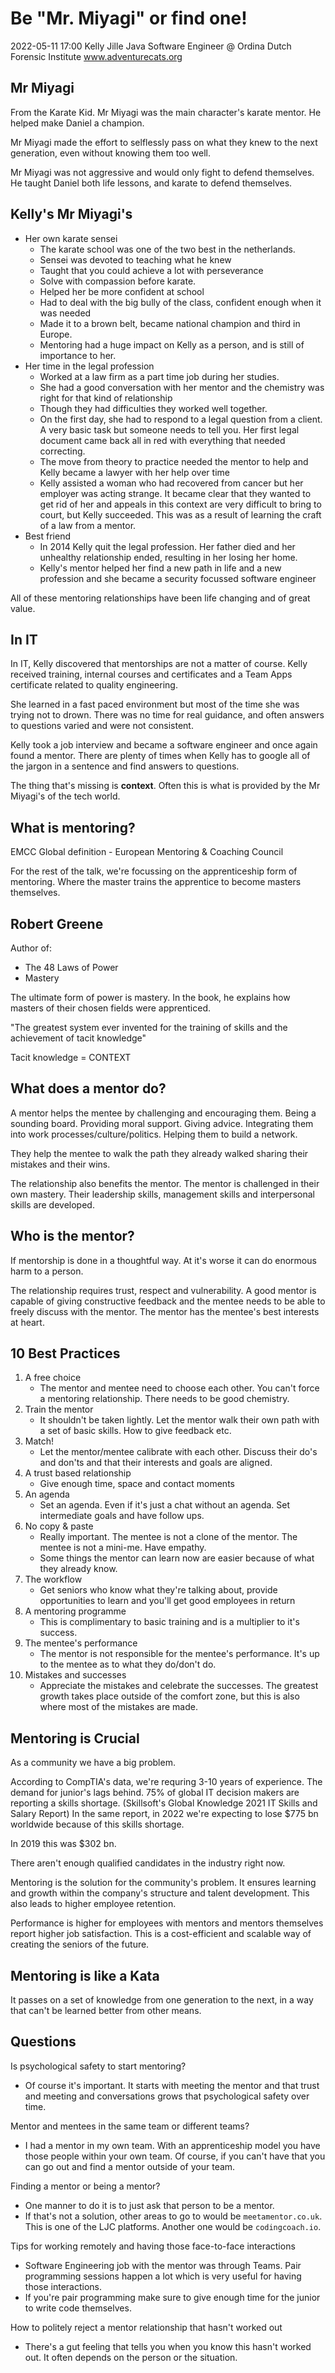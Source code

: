 # Be "Mr. Miyagi" or find one!

2022-05-11 17:00
Kelly Jille
Java Software Engineer @ Ordina
Dutch Forensic Institute
www.adventurecats.org

## Mr Miyagi

From the Karate Kid. Mr Miyagi was the main character's karate mentor. He helped make Daniel a champion.

Mr Miyagi made the effort to selflessly pass on what they knew to the next generation, even without knowing them too well.

Mr Miyagi was not aggressive and would only fight to defend themselves. He taught Daniel both life lessons, and karate to defend themselves.

## Kelly's Mr Miyagi's

- Her own karate sensei
    - The karate school was one of the two best in the netherlands.
    - Sensei was devoted to teaching what he knew
    - Taught that you could achieve a lot with perseverance
    - Solve with compassion before karate.
    - Helped her be more confident at school
    - Had to deal with the big bully of the class, confident enough when it was needed
    - Made it to a brown belt, became national champion and third in Europe.
    - Mentoring had a huge impact on Kelly as a person, and is still of importance to her.
- Her time in the legal profession
    - Worked at a law firm as a part time job during her studies.
    - She had a good conversation with her mentor and the chemistry was right for that kind of relationship
    - Though they had difficulties they worked well together.
    - On the first day, she had to respond to a legal question from a client. A very basic task but someone needs to tell you. Her first legal document came back all in red with everything that needed correcting.
    - The move from theory to practice needed the mentor to help and Kelly became a lawyer with her help over time
    - Kelly assisted a woman who had recovered from cancer but her employer was acting strange. It became clear that they wanted to get rid of her and appeals in this context are very difficult to bring to court, but Kelly succeeded. This was as a result of learning the craft of a law from a mentor.
- Best friend
    - In 2014 Kelly quit the legal profession. Her father died and her unhealthy relationship ended, resulting in her losing her home.
    - Kelly's mentor helped her find a new path in life and a new profession and she became a security focussed software engineer

All of these mentoring relationships have been life changing and of great value.

## In IT

In IT, Kelly discovered that mentorships are not a matter of course. Kelly received training, internal courses and certificates and a Team Apps certificate related to quality engineering.

She learned in a fast paced environment but most of the time she was trying not to drown. There was no time for real guidance, and often answers to questions varied and were not consistent.

Kelly took a job interview and became a software engineer and once again found a mentor. There are plenty of times when Kelly has to google all of the jargon in a sentence and find answers to questions.

The thing that's missing is **context**. Often this is what is provided by the Mr Miyagi's of the tech world.

## What is mentoring?

EMCC Global definition - European Mentoring & Coaching Council

For the rest of the talk, we're focussing on the apprenticeship form of mentoring. Where the master trains the apprentice to become masters themselves.

## Robert Greene

Author of:

- The 48 Laws of Power
- Mastery

The ultimate form of power is mastery. In the book, he explains how masters of their chosen fields were apprenticed.

"The greatest system ever invented for the training of skills and the achievement of tacit knowledge"

Tacit knowledge = CONTEXT

## What does a mentor do?

A mentor helps the mentee by challenging and encouraging them. Being a sounding board. Providing moral support. Giving advice. Integrating them into work processes/culture/politics. Helping them to build a network.

They help the mentee to walk the path they already walked sharing their mistakes and their wins.

The relationship also benefits the mentor. The mentor is challenged in their own mastery. Their leadership skills, management skills and interpersonal skills are developed.

## Who is the mentor?

If mentorship is done in a thoughtful way. At it's worse it can do enormous harm to a person.

The relationship requires trust, respect and vulnerability. A good mentor is capable of giving constructive feedback and the mentee needs to be able to freely discuss with the mentor. The mentor has the mentee's best interests at heart.

## 10 Best Practices

1. A free choice
    - The mentor and mentee need to choose each other. You can't force a mentoring relationship. There needs to be good chemistry.
2. Train the mentor
    - It shouldn't be taken lightly. Let the mentor walk their own path with a set of basic skills. How to give feedback etc.
3. Match!
    - Let the mentor/mentee calibrate with each other. Discuss their do's and don'ts and that their interests and goals are aligned.
4. A trust based relationship
    - Give enough time, space and contact moments
5. An agenda
    - Set an agenda. Even if it's just a chat without an agenda. Set intermediate goals and have follow ups.
6. No copy & paste
    - Really important. The mentee is not a clone of the mentor. The mentee is not a mini-me. Have empathy.
    - Some things the mentor can learn now are easier because of what they already know.
7. The workflow
    - Get seniors who know what they're talking about, provide opportunities to learn and you'll get good employees in return
8. A mentoring programme
    - This is complimentary to basic training and is a multiplier to it's success.
9. The mentee's performance
    - The mentor is not responsible for the mentee's performance. It's up to the mentee as to what they do/don't do.
10. Mistakes and successes
    - Appreciate the mistakes and celebrate the successes. The greatest growth takes place outside of the comfort zone, but this is also where most of the mistakes are made.

## Mentoring is Crucial

As a community we have a big problem.

According to CompTIA's data, we're requring 3-10 years of experience. The demand for junior's lags behind.
75% of global IT decision makers are reporting a skills shortage. (Skillsoft's Global Knowledge 2021 IT Skills and Salary Report)
In the same report, in 2022 we're expecting to lose $775 bn worldwide because of this skills shortage.

In 2019 this was $302 bn.

There aren't enough qualified candidates in the industry right now.

Mentoring is the solution for the community's problem. It ensures learning and growth within the company's structure and talent development. This also leads to higher employee retention.

Performance is higher for employees with mentors and mentors themselves report higher job satisfaction. This is a cost-efficient and scalable way of creating the seniors of the future.

## Mentoring is like a Kata

It passes on a set of knowledge from one generation to the next, in a way that can't be learned better from other means.

## Questions

Is psychological safety to start mentoring?

- Of course it's important. It starts with meeting the mentor and that trust and meeting and conversations grows that psychological safety over time.

Mentor and mentees in the same team or different teams?

- I had a mentor in my own team. With an apprenticeship model you have those people within your own team. Of course, if you can't have that you can go out and find a mentor outside of your team.

Finding a mentor or being a mentor?

- One manner to do it is to just ask that person to be a mentor.
- If that's not a solution, other areas to go to would be `meetamentor.co.uk`. This is one of the LJC platforms. Another one would be `codingcoach.io`.

Tips for working remotely and having those face-to-face interactions

- Software Engineering job with the mentor was through Teams. Pair programming sessions happen a lot which is very useful for having those interactions.
- If you're pair programming make sure to give enough time for the junior to write code themselves.

How to politely reject a mentor relationship that hasn't worked out

- There's a gut feeling that tells you when you know this hasn't worked out. It often depends on the person or the situation.
